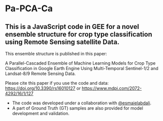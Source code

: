 # Pa-PCA-Ca

## This is a JavaScript code in GEE for a novel ensemble structure for crop type classification using Remote Sensing satellite Data.

This ensemble structure is published in this paper:

A Parallel-Cascaded Ensemble of Machine Learning Models for Crop Type Classification in Google Earth Engine Using Multi-Temporal Sentinel-1/2 and Landsat-8/9 Remote Sensing Data.

Please cite this paper if you use the code and data: https://doi.org/10.3390/rs16010127 or https://www.mdpi.com/2072-4292/16/1/127

 * The code was developed under a collaboration with [@esmaielabdali](https://github.com/esmaielabdali).
 * A part of Ground Truth (GT) samples are also provided for model development and validation.
